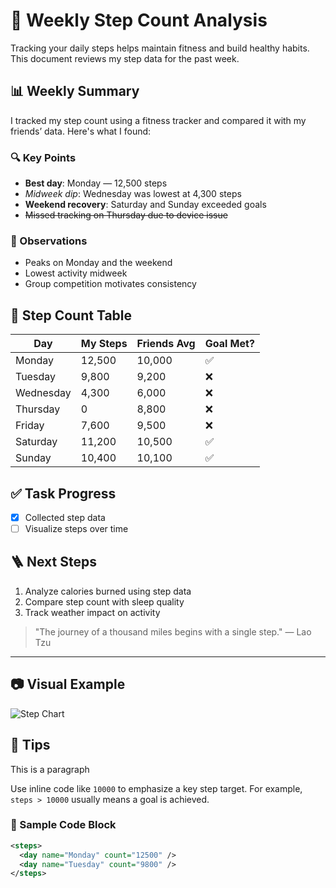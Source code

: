 # 🚶 Weekly Step Count Analysis

Tracking your daily steps helps maintain fitness and build healthy habits. This document reviews my step data for the past week.

## 📊 Weekly Summary

I tracked my step count using a fitness tracker and compared it with my friends’ data. Here's what I found:

### 🔍 Key Points

- **Best day**: Monday — 12,500 steps  
- *Midweek dip*: Wednesday was lowest at 4,300 steps  
- **Weekend recovery**: Saturday and Sunday exceeded goals  
- ~~Missed tracking on Thursday due to device issue~~

### 📌 Observations

- Peaks on Monday and the weekend
- Lowest activity midweek
- Group competition motivates consistency

## 📝 Step Count Table

| Day       | My Steps | Friends Avg | Goal Met? |
|-----------|----------|-------------|-----------|
| Monday    | 12,500   | 10,000      | ✅         |
| Tuesday   | 9,800    | 9,200       | ❌         |
| Wednesday | 4,300    | 6,000       | ❌         |
| Thursday  | 0        | 8,800       | ❌         |
| Friday    | 7,600    | 9,500       | ❌         |
| Saturday  | 11,200   | 10,500      | ✅         |
| Sunday    | 10,400   | 10,100      | ✅         |

## ✅ Task Progress

- [x] Collected step data  
- [ ] Visualize steps over time

## 🪜 Next Steps

1. Analyze calories burned using step data  
2. Compare step count with sleep quality  
3. Track weather impact on activity

> "The journey of a thousand miles begins with a single step." — Lao Tzu

---

## 📷 Visual Example

![Step Chart](https://markdown-here.com/img/icon256.png)

## 🧠 Tips

<!--  Inline Code Block -->
<p>This is  a paragraph </p>



Use inline code like `10000` to emphasize a key step target. For example, `steps > 10000` usually means a goal is achieved.

### 🧪 Sample Code Block

```xml
<steps>
  <day name="Monday" count="12500" />
  <day name="Tuesday" count="9800" />
</steps>

